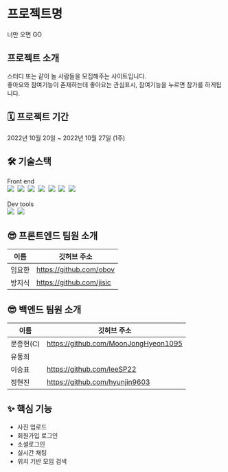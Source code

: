 # 프로젝트명

너만 오면 GO

## 프로젝트 소개

스터디 또는 같이 놀 사람들을 모집해주는 사이트입니다.   
좋아요와 참여기능이 존재하는데 좋아요는 관심표시, 참여기능을 누르면 참가를 하게됩니다.

## 🗓 프로젝트 기간

2022년 10월 20일 ~ 2022년 10월 27일 (1주)

## 🛠 기술스택

Front end<br/> 
<img src="https://img.shields.io/badge/JavaScript-F7DF1E?style=flat-square&logo=javascript&logoColor=black"/>&nbsp;
<img src="https://img.shields.io/badge/Tailwind CSS-06B6D4?style=flat-square&logo=Tailwind CSS&logoColor=white"/>&nbsp;
<img src="https://img.shields.io/badge/React-61DAFB?style=flat-square&logo=React&logoColor=black"/>&nbsp;
<img src="https://img.shields.io/badge/React Router-CA4245?style=flat-square&logo=React Router&logoColor=white"/>&nbsp;
<img src="https://img.shields.io/badge/React Hook Form-EC5990?style=flat-square&logoColor=white"/>&nbsp;
<img src="https://img.shields.io/badge/Axios-5A29E4?style=flat-square&logo=Axios&logoColor=white"/>&nbsp;
<img src="https://img.shields.io/badge/Redux-764ABC?style=flat-square&logo=Redux&logoColor=white"/><br/> 
<br/> 
Dev tools<br/> 
<img src="https://img.shields.io/badge/Visual Studio Code-007ACC?style=flat-square&logo=Visual Studio Code&logoColor=white"/>&nbsp;
<img src="https://img.shields.io/badge/GitHub-181717?style=flat-square&logo=GitHub&logoColor=white"/><br/> 

## 😎 프론트엔드 팀원 소개

|이름|깃허브 주소|
|------|------|
|임요한|https://github.com/obov|
|방지식|https://github.com/jisic|

## 😎 백엔드 팀원 소개
|이름|깃허브 주소|
|------|------|
|문종현(C)|https://github.com/MoonJongHyeon1095|
|유동희||
|이승표|https://github.com/leeSP22|
|정현진|https://github.com/hyunjin9603|

## ✨ 핵심 기능
 - 사진 업로드
 - 회원가입 로그인
 - 소셜로그인
 - 실시간 채팅
 - 위치 기반 모임 검색





